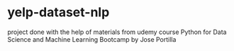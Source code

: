 # yelp-dataset-nlp
project done with the help of materials from udemy course Python for Data Science and Machine Learning Bootcamp by Jose Portilla
